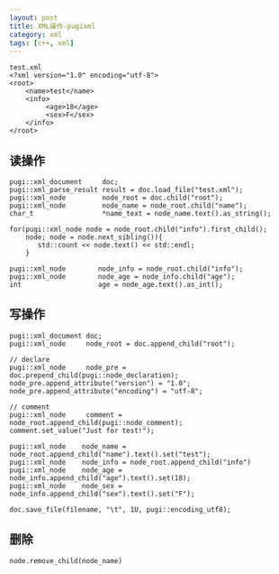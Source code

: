 ```yaml
---
layout: post
title: XML操作-pugixml
category: xml
tags: [c++, xml]
---
```


    test.xml
    <?xml version="1.0" encoding="utf-8">
    <root>
        <name>test</name>
        <info>
             <age>18</age>
             <sex>F</sex>
        </info>
    </root>



## 读操作
    
    pugi::xml_document     doc;
    pugi::xml_parse_result result = doc.load_file("test.xml");
    pugi::xml_node         node_root = doc.child("root");
    pugi::xml_node         node_name = node_root.child("name");
    char_t                 *name_text = node_name.text().as_string();
    
    for(pugi::xml_node node = node_root.child("info").first_child();
        node; node = node.next_sibling()){
           std::count << node.text() << std::endl;
        }
        
    pugi::xml_node        node_info = node_root.child("info");
    pugi::xml_node        node_age = node_info.child("age");
    int                   age = node_age.text().as_int();
        
        
## 写操作
   
    pugi::xml_document doc;
    pugi::xml_node     node_root = doc.append_child("root");
   
    // declare
    pugi::xml_node     node_pre = doc.prepend_child(pugi::node_declaration);
    node_pre.append_attribute("version") = "1.0";
    node_pre.append_attribute("encoding") = "utf-8";
   
    // comment
    pugi::xml_node     comment = node_root.append_child(pugi::node_comment);
    comment.set_value("Just for test!");
   
    pugi::xml_node    node_name = node_root.append_child("name").text().set("test");
    pugi::xml_node    node_info = node_root.append_child("info")
    pugi::xml_node    node_age = node_info.append_child("age").text().set(18);
    pugi::xml_node    node_sex = node_info.append_child("sex").text().set("F");
   
    doc.save_file(filename, "\t", 1U, pugi::encoding_utf8);
    
## 删除
    
    node.remove_child(node_name)

